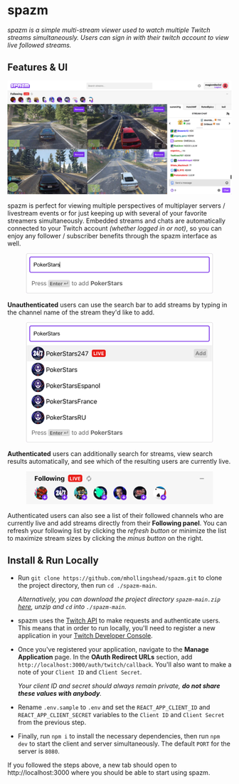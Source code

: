 
# spazm

*spazm is a simple multi-stream viewer used to watch multiple Twitch streams simultaneously. Users can sign in with their twitch account to view live followed streams.*
  

## Features & UI

![UI](./public/spazm-ui.png)

spazm is perfect for viewing multiple perspectives of multiplayer servers / livestream events or for just keeping up with several of your favorite streamers simultaneously.  Embedded streams and chats are automatically connected to your Twitch account *(whether logged in or not)*, so you can enjoy any follower / subscriber benefits through the spazm interface as well. 

<div align="center"><img src="./public/spazm-ui-search-noauth.png" width="420" /><p></p></div>   
  
**Unauthenticated** users can use the search bar to add streams by typing in the channel name of the stream they'd like to add. 

<div align="center"><img src="./public/spazm-ui-search-auth.png" width="420" /><p></p></div>   
  
**Authenticated** users can additionally search for streams, view search results automatically, and see which of the resulting users are currently live. 

<div align="center"><img src="./public/spazm-ui-following.png" width="420" /><p></p></div>   
  
Authenticated users can also see a list of their followed channels who are currently live and add streams directly from their **Following panel**. You can refresh your following list by clicking the *refresh button* or minimize the list to maximize stream sizes by clicking the *minus button* on the right.

## Install & Run Locally

* Run `git clone https://github.com/mhollingshead/spazm.git` to clone the project directory, then run `cd ./spazm-main`. 

  *Alternatively, you can download the project directory `spazm-main.zip`  [here](https://github.com/mhollingshead/spazm/archive/refs/heads/main.zip), unzip and `cd` into `./spazm-main`.*

* spazm uses the [Twitch API](https://dev.twitch.tv/docs/api) to make requests and authenticate users. This means that in order to run locally, you'll need to register a new application in your [Twitch Developer Console](https://dev.twitch.tv/). 

* Once you've registered your application, navigate to the **Manage Application** page. In the **OAuth Redirect URLs** section, add `http://localhost:3000/auth/twitch/callback`. You'll also want to make a note of your `Client ID` and `Client Secret`. 

	*Your client ID and secret should always remain private, **do not share these values with anybody**.*

* Rename `.env.sample` to `.env` and set the `REACT_APP_CLIENT_ID` and `REACT_APP_CLIENT_SECRET` variables to the `Client ID` and `Client Secret` from the previous step.

* Finally, run `npm i` to install the necessary dependencies, then run `npm dev` to start the client and server simultaneously. The default `PORT` for the server is `8080`.

If you followed the steps above, a new tab should open to http://localhost:3000 where you should be able to start using spazm.